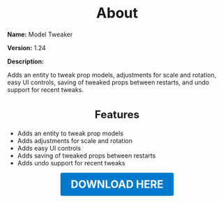 <h1 style="text-align:center; font-size:2rem; font-weight:bold;">About</h1>

**Name:**
Model Tweaker

**Version:**
1.24

**Description:**

Adds an entity to tweak prop models, adjustments for scale and rotation, easy UI controls, saving of tweaked props between restarts, and undo support for recent tweaks.

<h2 style="text-align:center; font-size:1.5rem; font-weight:bold;">Features</h2>

- Adds an entity to tweak prop models
- Adds adjustments for scale and rotation
- Adds easy UI controls
- Adds saving of tweaked props between restarts
- Adds undo support for recent tweaks





<p align="center"><a href="https://github.com/LiliaFramework/Modules/raw/refs/heads/gh-pages/modeltweaker.zip" style="display:inline-block;padding:12px 24px;font-size:1.5rem;font-weight:bold;text-decoration:none;color:#fff;background-color:var(--md-primary-fg-color,#007acc);border-radius:4px;">DOWNLOAD HERE</a></p>
